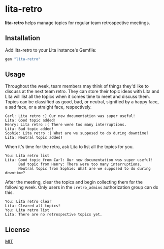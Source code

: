 # lita-retro

**lita-retro** helps manage topics for regular team retrospective meetings.

## Installation

Add lita-retro to your Lita instance's Gemfile:

``` ruby
gem "lita-retro"
```

## Usage

Throughout the week, team members may think of things they'd like to discuss at the next team retro. They can store their topic ideas with Lita and Lita will list all the topics when it comes time to meet and discuss them. Topics can be classified as good, bad, or neutral, signified by a happy face, a sad face, or a straight face, respectively.

```
Carl: Lita retro :) Our new documentation was super useful!
Lita: Good topic added!
Henry: Lita retro :( There were too many interruptions.
Lita: Bad topic added!
Sophie: Lita retro :| What are we supposed to do during downtime?
Lita: Neutral topic added!
```

When it's time for the retro, ask Lita to list all the topics for you.

```
You: Lita retro list
Lita: Good topic from Carl: Our new documentation was super useful!
      Bad topic from Henry: There were too many interruptions.
      Neutral topic from Sophie: What are we supposed to do during downtime?
```

After the meeting, clear the topics and begin collecting them for the following week. Only users in the `:retro_admins` authorization group can do this.

```
You: Lita retro clear
Lita: Cleared all topics!
You: Lita retro list
Lita: There are no retrospective topics yet.
```

## License

[MIT](http://opensource.org/licenses/MIT)
